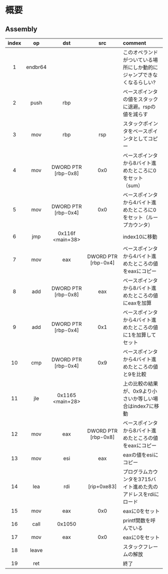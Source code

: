 # 概要

## Assembly

| index |   op    |         dst         |         src         | comment                                                               |
| :---: | :-----: | :-----------------: | :-----------------: | :-------------------------------------------------------------------- |
|   1   | endbr64 |                     |                     | このオペランドがついている場所にしか動的にジャンプできなくなるらしい? |
|   2   |  push   |         rbp         |                     | ベースポインタの値をスタックに退避。rspの値を減らす                   |
|   3   |   mov   |         rbp         |         rsp         | スタックポインタをベースポインタとしてコピー                          |
|   4   |   mov   | DWORD PTR [rbp-0x8] |         0x0         | ベースポインタから8バイト進めたところに0をセット（sum）                  |
|   5   |   mov   | DWORD PTR [rbp-0x4] |         0x0         | ベースポインタから4バイト進めたところに0をセット（ループカウンタ）       |
|   6   |   jmp   |  0x116f <main+38>   |                     | index10に移動                                                         |
|   7   |   mov   |         eax         | DWORD PTR [rbp-0x4] | ベースポインタから4バイト進めたところの値をeaxにコピー                   |
|   8   |   add   | DWORD PTR [rbp-0x8] |         eax         | ベースポインタから8バイト進めたところの値にeaxを加算                       |
|   9   |   add   | DWORD PTR [rbp-0x4] |         0x1         | ベースポインタから4バイト進めたところの値に1を加算してセット             |
|  10   |   cmp   | DWORD PTR [rbp-0x4] |         0x9         | ベースポインタから4バイト進めたところの値と9を比較                       |
|  11   |   jle   |  0x1165 <main+28>   |                     | 上の比較の結果が、0x9より小さいか等しい場合はindex7に移動             |
|  12   |   mov   |         eax         | DWORD PTR [rbp-0x8] | ベースポインタから8バイト進めたところの値をeaxにコピー                   |
|  13   |   mov   |         esi         |         eax         | eaxの値をesiにコピー                                                  |
|  14   |   lea   |         rdi         |     [rip+0xe83]     | プログラムカウンタを3715バイト進めた先のアドレスをrdiにロード            |
|  15   |   mov   |         eax         |         0x0         | eaxに0をセット                                                        |
|  16   |  call   |       0x1050        |                     | printf関数を呼んでいる                                                |
|  17   |   mov   |         eax         |         0x0         | eaxに0をセット                                                        |
|  18   |  leave  |                     |                     | スタックフレームの解放                                                |
|  19   |   ret   |                     |                     | 終了                                                                  |
